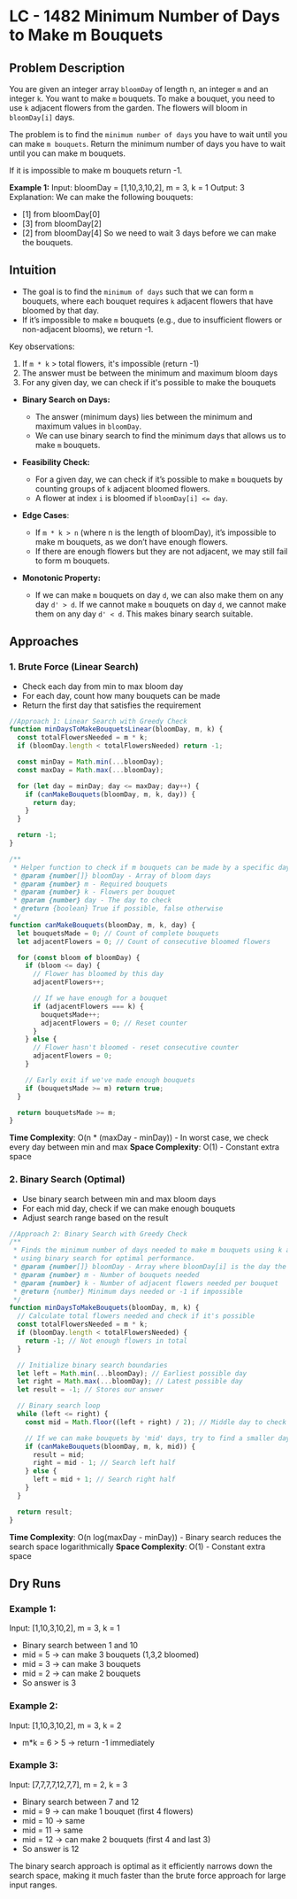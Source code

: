 # LC - 1482 Minimum Number of Days to Make m Bouquets

## Problem Description

You are given an integer array `bloomDay` of length n, an integer `m` and an integer `k`.
You want to make `m` bouquets. To make a bouquet, you need to use `k` adjacent flowers from the garden.
The flowers will bloom in `bloomDay[i]` days.

The problem is to find the `minimum number of days` you have to wait until you can make `m bouquets`.
Return the minimum number of days you have to wait until you can make m bouquets.

If it is impossible to make m bouquets return -1.

**Example 1:**
Input: bloomDay = [1,10,3,10,2], m = 3, k = 1
Output: 3
Explanation: We can make the following bouquets:

- [1] from bloomDay[0]
- [3] from bloomDay[2]
- [2] from bloomDay[4]
  So we need to wait 3 days before we can make the bouquets.

## Intuition

- The goal is to find the `minimum of days` such that we can form `m` bouquets, where each bouquet requires `k` adjacent flowers that have bloomed by that day.
- If it’s impossible to make `m` bouquets (e.g., due to insufficient flowers or non-adjacent blooms), we return -1.

Key observations:

1. If `m * k` > total flowers, it's impossible (return -1)
2. The answer must be between the minimum and maximum bloom days
3. For any given day, we can check if it's possible to make the bouquets

- **Binary Search on Days:**

  - The answer (minimum days) lies between the minimum and maximum values in `bloomDay`.
  - We can use binary search to find the minimum days that allows us to make `m` bouquets.

- **Feasibility Check:**

  - For a given day, we can check if it’s possible to make `m` bouquets by counting groups of `k` adjacent bloomed flowers.
  - A flower at index `i` is bloomed if `bloomDay[i] <= day`.

- **Edge Cases**:

  - If `m * k > n` (where n is the length of bloomDay), it’s impossible to make m bouquets, as we don’t have enough flowers.
  - If there are enough flowers but they are not adjacent, we may still fail to form m bouquets.

- **Monotonic Property:**
  - If we can make `m` bouquets on day `d`, we can also make them on any day `d' > d`. If we cannot make `m` bouquets on day `d`, we cannot make them on any day `d' < d`. This makes binary search suitable.

## Approaches

### 1. Brute Force (Linear Search)

- Check each day from min to max bloom day
- For each day, count how many bouquets can be made
- Return the first day that satisfies the requirement

```javascript
//Approach 1: Linear Search with Greedy Check
function minDaysToMakeBouquetsLinear(bloomDay, m, k) {
  const totalFlowersNeeded = m * k;
  if (bloomDay.length < totalFlowersNeeded) return -1;

  const minDay = Math.min(...bloomDay);
  const maxDay = Math.max(...bloomDay);

  for (let day = minDay; day <= maxDay; day++) {
    if (canMakeBouquets(bloomDay, m, k, day)) {
      return day;
    }
  }

  return -1;
}

/**
 * Helper function to check if m bouquets can be made by a specific day
 * @param {number[]} bloomDay - Array of bloom days
 * @param {number} m - Required bouquets
 * @param {number} k - Flowers per bouquet
 * @param {number} day - The day to check
 * @return {boolean} True if possible, false otherwise
 */
function canMakeBouquets(bloomDay, m, k, day) {
  let bouquetsMade = 0; // Count of complete bouquets
  let adjacentFlowers = 0; // Count of consecutive bloomed flowers

  for (const bloom of bloomDay) {
    if (bloom <= day) {
      // Flower has bloomed by this day
      adjacentFlowers++;

      // If we have enough for a bouquet
      if (adjacentFlowers === k) {
        bouquetsMade++;
        adjacentFlowers = 0; // Reset counter
      }
    } else {
      // Flower hasn't bloomed - reset consecutive counter
      adjacentFlowers = 0;
    }

    // Early exit if we've made enough bouquets
    if (bouquetsMade >= m) return true;
  }

  return bouquetsMade >= m;
}
```

**Time Complexity**: O(n \* (maxDay - minDay)) - In worst case, we check every day between min and max
**Space Complexity**: O(1) - Constant extra space

### 2. Binary Search (Optimal)

- Use binary search between min and max bloom days
- For each mid day, check if we can make enough bouquets
- Adjust search range based on the result

```javascript
//Approach 2: Binary Search with Greedy Check
/**
 * Finds the minimum number of days needed to make m bouquets using k adjacent flowers
 * using binary search for optimal performance.
 * @param {number[]} bloomDay - Array where bloomDay[i] is the day the ith flower blooms
 * @param {number} m - Number of bouquets needed
 * @param {number} k - Number of adjacent flowers needed per bouquet
 * @return {number} Minimum days needed or -1 if impossible
 */
function minDaysToMakeBouquets(bloomDay, m, k) {
  // Calculate total flowers needed and check if it's possible
  const totalFlowersNeeded = m * k;
  if (bloomDay.length < totalFlowersNeeded) {
    return -1; // Not enough flowers in total
  }

  // Initialize binary search boundaries
  let left = Math.min(...bloomDay); // Earliest possible day
  let right = Math.max(...bloomDay); // Latest possible day
  let result = -1; // Stores our answer

  // Binary search loop
  while (left <= right) {
    const mid = Math.floor((left + right) / 2); // Middle day to check

    // If we can make bouquets by 'mid' days, try to find a smaller day
    if (canMakeBouquets(bloomDay, m, k, mid)) {
      result = mid;
      right = mid - 1; // Search left half
    } else {
      left = mid + 1; // Search right half
    }
  }

  return result;
}
```

**Time Complexity**: O(n log(maxDay - minDay)) - Binary search reduces the search space logarithmically
**Space Complexity**: O(1) - Constant extra space

## Dry Runs

### Example 1:

Input: [1,10,3,10,2], m = 3, k = 1

- Binary search between 1 and 10
- mid = 5 → can make 3 bouquets (1,3,2 bloomed)
- mid = 3 → can make 3 bouquets
- mid = 2 → can make 2 bouquets
- So answer is 3

### Example 2:

Input: [1,10,3,10,2], m = 3, k = 2

- m\*k = 6 > 5 → return -1 immediately

### Example 3:

Input: [7,7,7,7,12,7,7], m = 2, k = 3

- Binary search between 7 and 12
- mid = 9 → can make 1 bouquet (first 4 flowers)
- mid = 10 → same
- mid = 11 → same
- mid = 12 → can make 2 bouquets (first 4 and last 3)
- So answer is 12

The binary search approach is optimal as it efficiently narrows down the search space, making it much faster than the brute force approach for large input ranges.
